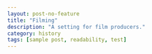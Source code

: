 ```yaml
---
layout: post-no-feature
title: "Filming"
description: "A setting for film producers."
category: history
tags: [sample post, readability, test]
---
```

